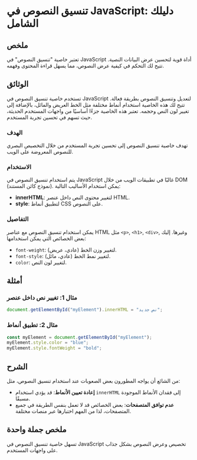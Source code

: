 <!--
Meta Description: # تنسيق النصوص في JavaScript: دليلك الشامل ## ملخص تعتبر خاصية "تنسيق النصوص" في JavaScript أداة قوية لتحسين عرض البيانات النصية. تتيح لك التحكم في كي...
Meta Keywords: النصوص, تنسيق, javascript, استخدام, myelement
-->

# تنسيق النصوص في JavaScript: دليلك الشامل

## ملخص
تعتبر خاصية "تنسيق النصوص" في JavaScript أداة قوية لتحسين عرض البيانات النصية. تتيح لك التحكم في كيفية عرض النصوص، مما يسهل قراءة المحتوى وفهمه.

## الوثائق
تستخدم خاصية تنسيق النصوص في JavaScript لتعديل وتنسيق النصوص بطريقة فعالة. تتيح لك هذه الخاصية استخدام أنماط مختلفة مثل الخط العريض والمائل، بالإضافة إلى تغيير لون النص وحجمه. تعتبر هذه الخاصية جزءًا أساسيًا من واجهات المستخدم الحديثة، حيث تسهم في تحسين تجربة المستخدم.

### الهدف
تهدف خاصية تنسيق النصوص إلى تحسين تجربة المستخدم من خلال التخصيص البصري للنصوص المعروضة على الويب.

### الاستخدام
يتم استخدام تنسيق النصوص في JavaScript غالبًا في تطبيقات الويب من خلال DOM (نموذج كائن المستند). يمكن استخدام الأساليب التالية:

- **innerHTML**: لتغيير محتوى النص داخل عنصر HTML.
- **style**: لتطبيق أنماط CSS على النصوص.

### التفاصيل
يمكن استخدام تنسيق النصوص مع عناصر HTML مثل `<p>`, `<h1>`, `<div>`, وغيرها. إليك بعض الخصائص التي يمكن استخدامها:

- `font-weight`: لتغيير وزن الخط (عادي، عريض).
- `font-style`: لتغيير نمط الخط (عادي، مائل).
- `color`: لتغيير لون النص.

## أمثلة
### مثال 1: تغيير نص داخل عنصر
```javascript
document.getElementById("myElement").innerHTML = "نص جديد";
```

### مثال 2: تطبيق أنماط
```javascript
const myElement = document.getElementById("myElement");
myElement.style.color = "blue";
myElement.style.fontWeight = "bold";
```

## الشرح
من الشائع أن يواجه المطورون بعض الصعوبات عند استخدام تنسيق النصوص، مثل:

- **إعادة تعيين الأنماط**: قد يؤدي استخدام `innerHTML` إلى فقدان الأنماط الموجودة مسبقًا.
- **عدم توافق المتصفحات**: بعض الخصائص قد لا تعمل بنفس الطريقة في جميع المتصفحات، لذا من المهم اختبارها عبر منصات مختلفة.

## ملخص جملة واحدة
تسهل خاصية تنسيق النصوص في JavaScript تخصيص وعرض النصوص بشكل جذاب على واجهات المستخدم.